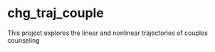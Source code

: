 # chg_traj_couple
This project explores the linear and nonlinear trajectories of couples counseling
